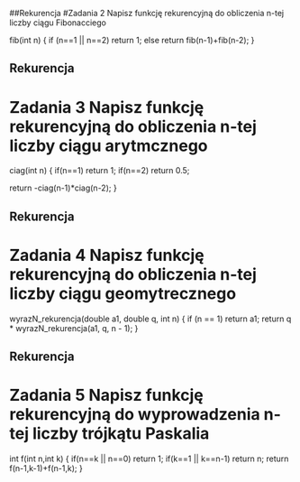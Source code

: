 ##Rekurencja
#Zadania 2 Napisz funkcję rekurencyjną do obliczenia n-tej liczby ciągu Fibonacciego


fib(int n)
{
    if (n==1 || n==2)
        return 1;
    else
        return fib(n-1)+fib(n-2);
}

## Rekurencja
# Zadania 3 Napisz funkcję rekurencyjną do obliczenia n-tej liczby ciągu arytmcznego

ciag(int n)
{
	if(n==1) 
		return 1;
	if(n==2) 
		return 0.5;

return -ciag(n-1)*ciag(n-2);
}

## Rekurencja
# Zadania 4 Napisz funkcję rekurencyjną do obliczenia n-tej liczby ciągu geomytrecznego

wyrazN_rekurencja(double a1, double q, int n) {
  if (n == 1) return a1;
  return q * wyrazN_rekurencja(a1, q, n - 1);
}

## Rekurencja
# Zadania 5 Napisz funkcję rekurencyjną do wyprowadzenia n-tej liczby trójkątu Paskalia

int f(int n,int k)
{
   if(n==k || n==0)
      return 1;
   if(k==1 || k==n-1)
      return n;
   return f(n-1,k-1)+f(n-1,k);
}






